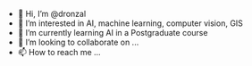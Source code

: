 - 👋 Hi, I’m @dronzal
- 👀 I’m interested in AI, machine learning, computer vision, GIS
- 🌱 I’m currently learning AI in a Postgraduate course
- 💞️ I’m looking to collaborate on ...
- 📫 How to reach me ...

<!---
dronzal/dronzal is a ✨ special ✨ repository because its `README.md` (this file) appears on your GitHub profile.
You can click the Preview link to take a look at your changes.
--->
